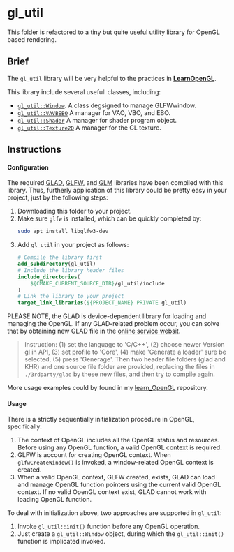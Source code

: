 # gl_util

This folder is refactored to a tiny but quite useful utility library for OpenGL based rendering.

## Brief

The `gl_util` library will be very helpful to the practices in [<b>LearnOpenGL</b>](https://learnopengl-cn.github.io/).

This library include several usefull classes, including:
+ [`gl_util::Window`](https://github.com/wlfrii/learn_OpenGL/blob/main/gl_util/gl_util/gl_window.h). A class degsigned to manage GLFWwindow.
+ [`gl_util::VAVBEBO`](https://github.com/wlfrii/learn_OpenGL/blob/main/gl_util/gl_util/gl_vavbebo.h) A manager for VAO, VBO, and EBO.
+ [`gl_util::Shader`](https://github.com/wlfrii/learn_OpenGL/blob/main/gl_util/gl_util/gl_shader.h) A manager for shader program object.
+ [`gl_util::Texture2D`](https://github.com/wlfrii/learn_OpenGL/blob/main/gl_util/gl_util/gl_texture.h) A manager for the GL texture.

## Instructions

#### Configuration

 The required [GLAD](https://glad.dav1d.de/), [GLFW](https://www.glfw.org/download.html), and [GLM](https://glm.g-truc.net/0.9.9/index.html) libraries have been compiled with this library. Thus, furtherly application of this library could be pretty easy in your project, just by the following steps:

1. Downloading this folder to your project.
2. Make sure `glfw` is installed, which can be quickly completed by:
    ```bash
    sudo apt install libglfw3-dev
    ```
3. Add `gl_util` in your project as follows:
    ```cmake
    # Compile the library first
    add_subdirectory(gl_util)
    # Include the library header files
    include_directories(
        ${CMAKE_CURRENT_SOURCE_DIR}/gl_util/include
    )
    # Link the library to your project 
    target_link_libraries(${PROJECT_NAME} PRIVATE gl_util)
    ```

PLEASE NOTE, the GLAD is device-dependent library for loading and managing the OpenGL. If any GLAD-related problem occur, you can solve that by obtaining new GLAD file in the [online service websit](https://glad.dav1d.de/).
> Instruction: (1) set the language to 'C/C++', (2) choose newer Version gl in API, (3) set profile to 'Core', (4) make 'Generate a loader' sure be selected, (5) press 'Generage'.
> Then two header file folders (glad and KHR) and one source file folder are provided, replacing the files in `./3rdparty/glad` by these new files, and then try to compile again.

More usage examples could by found in my [learn_OpenGL](https://github.com/wlfrii/learn_OpenGL) repository.

#### Usage

There is a strictly sequentially initialization procedure in OpenGL, specifically:
1. The context of OpenGL includes all the OpenGL status and resources. Before using any OpenGL function, a valid OpenGL context is required.
2. GLFW is account for creating OpenGL context. When `glfwCreateWindow()` is invoked, a window-related OpenGL context is created.
3. When a valid OpenGL context, GLFW created, exists, GLAD can load and manage OpenGL function pointers using the current valid OpenGL context. If no valid OpenGL context exist, GLAD cannot work with loading OpenGL function.

To deal with initialization above, two approaches are supported in `gl_util`:
1. Invoke `gl_util::init()` function before any OpenGL operation.
2. Just create a `gl_util::Window` object, during which the `gl_util::init()` function is implicated invoked.